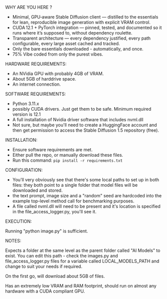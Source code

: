 WHY ARE YOU HERE ?

- Minimal, GPU‑aware Stable Diffusion client — distilled to the essentials for lean, reproducible image generation with explicit VRAM control.
- CUDA 12.1 + PyTorch integration — pinned, tested, and documented so it runs where it’s supposed to, without dependency roulette.
- Transparent architecture — every dependency justified, every path configurable, every large asset cached and tracked.
- Only the bare essentials downloaded - automatically, and once.
- 75% Vibe coded from only the purest vibes.

HARDWARE REQUIREMENTS:

  - An NVidia GPU with probably 4GB of VRAM.
  - About 5GB of harddrive space.
  - An internet connection.

SOFTWARE REQUIREMENTS: 

  - Python 3.11.x
  - possibly CUDA drivers.  Just get them to be safe.  Minimum required version is 12.1
  - A full installation of Nvidia driver software that includes nvml.dll
  - Not sure, but maybe you'll need to create a HuggingFace account and then get permission to access the Stable Diffusion 1.5 repository (free).

INSTALLATION:

  - Ensure software requirements are met.
  - Either pull the repo, or manually download these files.
  - Run this command: ```pip install -r requirements.txt```

CONFIGURATION:

  - You'll very obviously see that there's some local paths to set up in both files: they both point to a single folder that model files will be downloaded and stored.
  - the text prompt, image size and a "random" seed are hardcoded into the example top-level method call for benchmarking purposes.
  - A file called nvml.dll will need to be present and it's location is specified in the file_access_logger.py, you'll see it.

EXECUTION:

Running "python image.py" is sufficient.

NOTES:

Expects a folder at the same level as the parent folder called "AI Models" to exist.  You can edit this path - check the images.py and file_access_logger.py files for a variable called LOCAL_MODELS_PATH and change to suit your needs if required.

On the first go, will download about 5GB of files.

Has an extremely low VRAM and RAM footprint, should run on almost any hardware with a CUDA compliant GPU.
